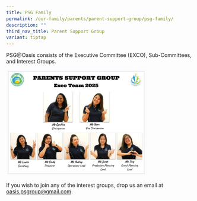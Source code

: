 ```yaml
---
title: PSG Family
permalink: /our-family/parents/parent-support-group/psg-family/
description: ""
third_nav_title: Parent Support Group
variant: tiptap
---
```

<p>PSG@Oasis consists of the Executive Committee (EXCO), Sub-Committees,
and Interest Groups.</p>
<div class="isomer-image-wrapper">
<img style="width: 75%;" height="auto" width="100%" alt="" src="/images/PSG_EXCO_2025.png">
</div>
<p>If you wish to join any of the interest groups, drop us an email at&nbsp;
<a href="mailto:oasis.psgroup@gmail.com" rel="noopener noreferrer nofollow" target="_blank">oasis.psgroup@gmail.com</a>.</p>